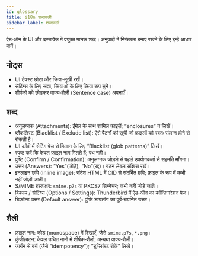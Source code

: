```yaml
---
id: glossary
title: i18n शब्दावली
sidebar_label: शब्दावली
---
```


ऐड‑ऑन के UI और दस्तावेज़ में प्रयुक्त मानक शब्द। अनुवादों में निरंतरता बनाए रखने के लिए इन्हें आधार मानें।

## नोट्स

- UI टेक्स्ट छोटा और क्रिया‑मुखी रखें।
- सेटिंग्स के लिए संज्ञा, क्रियाओं के लिए क्रिया रूप चुनें।
- शीर्षकों को छोड़कर वाक्य‑शैली (Sentence case) अपनाएँ।

## शब्द

- अनुलग्नक (Attachments): ईमेल के साथ शामिल फ़ाइलें; “enclosures” न लिखें।
- ब्लैकलिस्ट (Blacklist / Exclude list): ऐसे पैटर्नों की सूची जो फ़ाइलों को स्वतः संलग्न होने से रोकती है।
- UI कॉपी में सेटिंग पेज से मिलान के लिए “Blacklist (glob patterns)” लिखें।
- स्पष्ट करें कि केवल फ़ाइल नाम मिलते हैं; पथ नहीं।
- पुष्टि (Confirm / Confirmation): अनुलग्नक जोड़ने से पहले उपयोगकर्ता से सहमति माँगना।
- उत्तर (Answers): “Yes”(जोड़ें), “No”(रद्द)। बटन लेबल संक्षिप्त रखें।
- इनलाइन छवि (Inline image): संदेश HTML में CID से संदर्भित छवि; फ़ाइल के रूप में कभी नहीं जोड़ी जाती।
- S/MIME हस्ताक्षर: `smime.p7s` या PKCS7 सिग्नेचर; कभी नहीं जोड़े जाते।
- विकल्प / सेटिंग्स (Options / Settings): Thunderbird में ऐड‑ऑन का कॉन्फ़िगरेशन पेज।
- डिफ़ॉल्ट उत्तर (Default answer): पुष्टि डायलॉग का पूर्व‑चयनित उत्तर।

## शैली

- फ़ाइल नाम: कोड (monospace) में दिखाएँ, जैसे `smime.p7s`, `*.png`।
- कुंजी/बटन: केवल उचित नामों में शीर्षक‑शैली; अन्यथा वाक्य‑शैली।
- जार्गन से बचें (जैसे “idempotency”); “डुप्लिकेट रोकें” लिखें।
